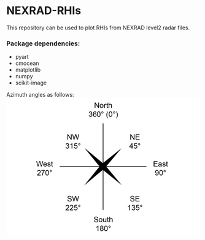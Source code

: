 # NEXRAD-RHIs
This repository can be used to plot RHIs from NEXRAD level2 radar files.

### Package dependencies:
- pyart
- cmocean
- matplotlib
- numpy
- scikit-image

Azimuth angles as follows:
![img.png](img.png)